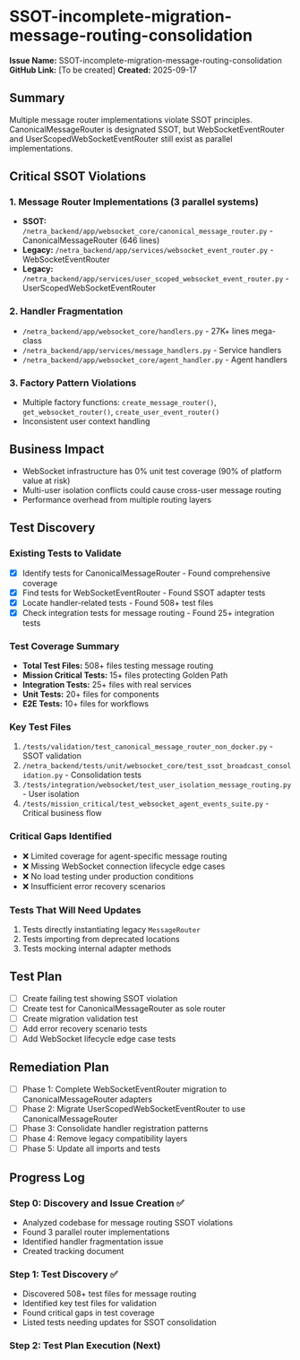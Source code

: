 # SSOT-incomplete-migration-message-routing-consolidation

**Issue Name:** SSOT-incomplete-migration-message-routing-consolidation
**GitHub Link:** [To be created]
**Created:** 2025-09-17

## Summary

Multiple message router implementations violate SSOT principles. CanonicalMessageRouter is designated SSOT, but WebSocketEventRouter and UserScopedWebSocketEventRouter still exist as parallel implementations.

## Critical SSOT Violations

### 1. Message Router Implementations (3 parallel systems)
- **SSOT:** `/netra_backend/app/websocket_core/canonical_message_router.py` - CanonicalMessageRouter (646 lines)
- **Legacy:** `/netra_backend/app/services/websocket_event_router.py` - WebSocketEventRouter  
- **Legacy:** `/netra_backend/app/services/user_scoped_websocket_event_router.py` - UserScopedWebSocketEventRouter

### 2. Handler Fragmentation
- `/netra_backend/app/websocket_core/handlers.py` - 27K+ lines mega-class
- `/netra_backend/app/services/message_handlers.py` - Service handlers
- `/netra_backend/app/websocket_core/agent_handler.py` - Agent handlers

### 3. Factory Pattern Violations
- Multiple factory functions: `create_message_router()`, `get_websocket_router()`, `create_user_event_router()`
- Inconsistent user context handling

## Business Impact
- WebSocket infrastructure has 0% unit test coverage (90% of platform value at risk)
- Multi-user isolation conflicts could cause cross-user message routing
- Performance overhead from multiple routing layers

## Test Discovery

### Existing Tests to Validate
- [x] Identify tests for CanonicalMessageRouter - Found comprehensive coverage
- [x] Find tests for WebSocketEventRouter - Found SSOT adapter tests  
- [x] Locate handler-related tests - Found 508+ test files
- [x] Check integration tests for message routing - Found 25+ integration tests

### Test Coverage Summary
- **Total Test Files:** 508+ files testing message routing
- **Mission Critical Tests:** 15+ files protecting Golden Path
- **Integration Tests:** 25+ files with real services
- **Unit Tests:** 20+ files for components
- **E2E Tests:** 10+ files for workflows

### Key Test Files
1. `/tests/validation/test_canonical_message_router_non_docker.py` - SSOT validation
2. `/netra_backend/tests/unit/websocket_core/test_ssot_broadcast_consolidation.py` - Consolidation tests
3. `/tests/integration/websocket/test_user_isolation_message_routing.py` - User isolation
4. `/tests/mission_critical/test_websocket_agent_events_suite.py` - Critical business flow

### Critical Gaps Identified
- ❌ Limited coverage for agent-specific message routing
- ❌ Missing WebSocket connection lifecycle edge cases
- ❌ No load testing under production conditions
- ❌ Insufficient error recovery scenarios

### Tests That Will Need Updates
1. Tests directly instantiating legacy `MessageRouter`
2. Tests importing from deprecated locations
3. Tests mocking internal adapter methods

## Test Plan
- [ ] Create failing test showing SSOT violation
- [ ] Create test for CanonicalMessageRouter as sole router  
- [ ] Create migration validation test
- [ ] Add error recovery scenario tests
- [ ] Add WebSocket lifecycle edge case tests

## Remediation Plan
- [ ] Phase 1: Complete WebSocketEventRouter migration to CanonicalMessageRouter adapters
- [ ] Phase 2: Migrate UserScopedWebSocketEventRouter to use CanonicalMessageRouter
- [ ] Phase 3: Consolidate handler registration patterns
- [ ] Phase 4: Remove legacy compatibility layers
- [ ] Phase 5: Update all imports and tests

## Progress Log

### Step 0: Discovery and Issue Creation ✅
- Analyzed codebase for message routing SSOT violations
- Found 3 parallel router implementations
- Identified handler fragmentation issue
- Created tracking document

### Step 1: Test Discovery ✅
- Discovered 508+ test files for message routing
- Identified key test files for validation
- Found critical gaps in test coverage
- Listed tests needing updates for SSOT consolidation

### Step 2: Test Plan Execution (Next)